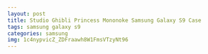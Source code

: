 ```yaml
---
layout: post
title: Studio Ghibli Princess Mononoke Samsung Galaxy S9 Case
tags: samsung galaxy s9
categories: samsung
img: 1c4nypvicZ_ZDFraawh8W1FmsVTzyNt96
---
```

